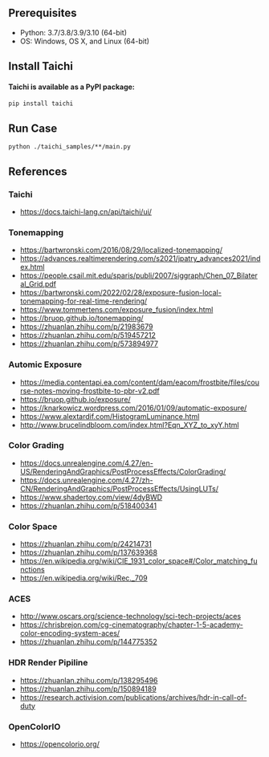 ## Prerequisites
+ Python: 3.7/3.8/3.9/3.10 (64-bit)
+ OS: Windows, OS X, and Linux (64-bit)
## Install Taichi
#### Taichi is available as a PyPI package:
`pip install taichi`
## Run Case
`python ./taichi_samples/**/main.py`
## References
### Taichi
+ https://docs.taichi-lang.cn/api/taichi/ui/
### Tonemapping
+ https://bartwronski.com/2016/08/29/localized-tonemapping/
+ https://advances.realtimerendering.com/s2021/jpatry_advances2021/index.html
+ https://people.csail.mit.edu/sparis/publi/2007/siggraph/Chen_07_Bilateral_Grid.pdf
+ https://bartwronski.com/2022/02/28/exposure-fusion-local-tonemapping-for-real-time-rendering/
+ https://www.tommertens.com/exposure_fusion/index.html
+ https://bruop.github.io/tonemapping/
+ https://zhuanlan.zhihu.com/p/21983679
+ https://zhuanlan.zhihu.com/p/519457212
+ https://zhuanlan.zhihu.com/p/573894977
### Automic Exposure
+ https://media.contentapi.ea.com/content/dam/eacom/frostbite/files/course-notes-moving-frostbite-to-pbr-v2.pdf
+ https://bruop.github.io/exposure/
+ https://knarkowicz.wordpress.com/2016/01/09/automatic-exposure/
+ https://www.alextardif.com/HistogramLuminance.html
+ http://www.brucelindbloom.com/index.html?Eqn_XYZ_to_xyY.html
### Color Grading
+ https://docs.unrealengine.com/4.27/en-US/RenderingAndGraphics/PostProcessEffects/ColorGrading/
+ https://docs.unrealengine.com/4.27/zh-CN/RenderingAndGraphics/PostProcessEffects/UsingLUTs/
+ https://www.shadertoy.com/view/4dyBWD
+ https://zhuanlan.zhihu.com/p/518400341
### Color Space
+ https://zhuanlan.zhihu.com/p/24214731
+ https://zhuanlan.zhihu.com/p/137639368
+ https://en.wikipedia.org/wiki/CIE_1931_color_space#/Color_matching_functions
+ https://en.wikipedia.org/wiki/Rec._709
### ACES
+ http://www.oscars.org/science-technology/sci-tech-projects/aces
+ https://chrisbrejon.com/cg-cinematography/chapter-1-5-academy-color-encoding-system-aces/
+ https://zhuanlan.zhihu.com/p/144775352
### HDR Render Pipiline
+ https://zhuanlan.zhihu.com/p/138295496
+ https://zhuanlan.zhihu.com/p/150894189
+ https://research.activision.com/publications/archives/hdr-in-call-of-duty
### OpenColorIO
+ https://opencolorio.org/

